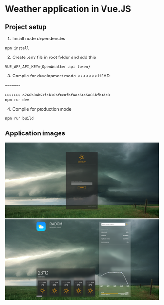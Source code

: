 # Weather application in Vue.JS

## Project setup

1. Install node dependencies

```
npm install
```

2. Create .env file in root folder and add this

```
VUE_APP_API_KEY={OpenWeather api token}
```

3. Compile for development mode
   <<<<<<< HEAD

```
=======

>>>>>>> a766b3ab51feb10bf8c0fbfaac54e5a85bfb3dc3
npm run dev
```

4. Compile for production mode

```
npm run build
```

## Application images

![Login page](/images/login_page.png)
![Main page](/images/main_page.png)
